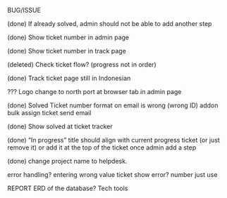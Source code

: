 BUG/ISSUE

(done) If already solved, admin should not be able to add another step

(done) Show ticket number in admin page

(done) Show ticket number in track page

(deleted) Check ticket flow? (progress not in order)

(done) Track ticket page still in Indonesian

??? Logo change to north port at browser tab in admin page

(done) Solved Ticket number format on email is wrong  (wrong ID)
addon bulk assign ticket send email

(done) Show solved at ticket tracker

(done) “In progress” title should align with current progress ticket (or just remove it) or add it at the top of the ticket once admin add a step

(done) change project name to helpdesk.

error handling?
	entering wrong value ticket
	show error?
	number just use 

REPORT
ERD of the database?
Tech tools